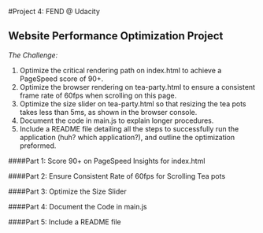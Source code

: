 #Project 4: FEND @ Udacity
## Website Performance Optimization Project

*The Challenge:*
1. Optimize the critical rendering path on index.html to achieve a PageSpeed score of 90+.
2. Optimize the browser rendering on tea-party.html to ensure a consistent frame rate of 60fps when scrolling on this page.
3. Optimize the size slider on tea-party.html so that resizing the tea pots takes less than 5ms, as shown in the browser console.
4. Document the code in main.js to explain longer procedures.
5. Include a README file detailing all the steps to successfully run the application (huh? which application?), and outline the optimization preformed.

####Part 1: Score 90+ on PageSpeed Insights for index.html

####Part 2: Ensure Consistent Rate of 60fps for Scrolling Tea pots

####Part 3: Optimize the Size Slider

####Part 4: Document the Code in main.js

####Part 5: Include a README file
